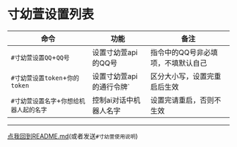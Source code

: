 # 寸幼萱设置列表

|命令|功能|备注|
|-----|-------------|-------------|
|`#寸幼萱设置QQ`+`QQ号`|设置寸幼萱api的QQ号|指令中的QQ号非必填项，不填默认自己|
|`#寸幼萱设置token`+`你的token`|设置寸幼萱api的通行令牌`|区分大小写，设置完重启后生效|
|`#寸幼萱设置名字`+`你想给机器人起的名字`|控制ai对话中机器人名字|设置完请重启，否则不生效|
---
[点我回到README.md](https://gitee.com/cunyx/cunyx-plugin)(或者发送`#寸幼萱使用说明`)